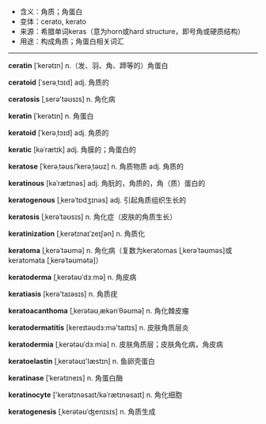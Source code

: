 - <span class="definition">含义：角质；角蛋白</span>
- <span class="definition">变体：cerato, kerato</span>
- <span class="definition">来源：希腊单词keras（意为horn或hard structure，即号角或硬质结构）</span>
- <span class="definition">用途：构成角质；角蛋白相关词汇</span>

---

<span class="vocabulary">**ceratin**</span> [ˈkerətɪn] n.（发、羽、角、蹄等的）角蛋白

<span class="vocabulary">**ceratoid**</span> [ˈserəˌtɔɪd] adj. 角质的

<span class="vocabulary">**ceratosis**</span> [ˌserә'təʊsɪs] n. 角化病


<span class="vocabulary">**keratin**</span> [ˈkerətɪn] n. 角蛋白

<span class="vocabulary">**keratoid**</span> [ˈkerəˌtɔɪd] adj. 角质的

<span class="vocabulary">**keratic**</span> [kəˈrætɪk] adj. 角膜的；角蛋白的

<span class="vocabulary">**keratose**</span> [ˈkerəˌtəʊs/ˈkerəˌtəʊz] n. 角质物质 adj. 角质的

<span class="vocabulary">**keratinous**</span> [kəˈrætɪnəs] adj. 角朊的，角质的，角（质）蛋白的

<span class="vocabulary">**keratogenous**</span> [ˌkerəˈtɒdʒɪnəs] adj. 引起角质组织生长的

<span class="vocabulary">**keratosis**</span> [ˌkerəˈtəʊsɪs] n. 角化症（皮肤的角质生长）

<span class="vocabulary">**keratinization**</span> [ˌkerətɪnaɪˈzeɪʃən] n. 角质化

<span class="vocabulary">**keratoma**</span> [ˌkerəˈtəʊmə] n. 角化病（复数为keratomas [ˌkerəˈtəʊməs]或keratomata [ˌkerəˈtəʊmətә]）

<span class="vocabulary">**keratoderma**</span> [ˌkerətəʊˈdɜːmə] n. 角皮病

<span class="vocabulary">**keratiasis**</span> [kerə'taɪəsɪs] n. 角质疣

<span class="vocabulary">**keratoacanthoma**</span> [ˌkerətəʊˌækənˈθəʊmə] n. 角化棘皮瘤

<span class="vocabulary">**keratodermatitis**</span> [kereɪtəʊdɜ:mə'taɪtɪs] n. 皮肤角质层炎

<span class="vocabulary">**keratodermia**</span> [ˌkerətəʊˈdɜːmiə] n. 皮肤角质层；皮肤角化病，角皮病


<span class="vocabulary">**keratoelastin**</span> [ˌkerәtəʊɪ'læstɪn] n. 鱼卵壳蛋白

<span class="vocabulary">**keratinase**</span> [ˈkerətɪneɪs] n. 角蛋白酶

<span class="vocabulary">**keratinocyte**</span> ['kerətɪnəsaɪt/kəˈrætɪnəsaɪt] n. 角化细胞

<span class="vocabulary">**keratogenesis**</span> [ˌkerətəʊˈʤenɪsɪs] n. 角质生成

